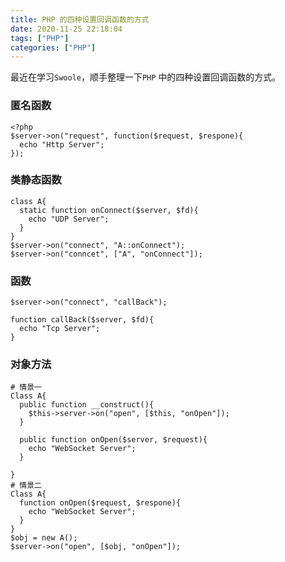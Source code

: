 ```yaml
---
title: PHP 的四种设置回调函数的方式
date: 2020-11-25 22:18:04
tags: ["PHP"]
categories: ["PHP"]
---
```


最近在学习`Swoole`，顺手整理一下`PHP` 中的四种设置回调函数的方式。

<!-- more -->

### 匿名函数
```
<?php
$server->on("request", function($request, $respone){
  echo "Http Server";
});
```

### 类静态函数
```
class A{
  static function onConnect($server, $fd){
    echo "UDP Server";
  }
}
$server->on("connect", "A::onConnect");
$server->on("conncet", ["A", "onConnect"]);
```

### 函数
```
$server->on("connect", "callBack");

function callBack($server, $fd){
  echo "Tcp Server";
}
```

### 对象方法
```
# 情景一
Class A{
  public function __construct(){
    $this->server->on("open", [$this, "onOpen"]);
  }
  
  public function onOpen($server, $request){
    echo "WebSocket Server";
  }

}
# 情景二
Class A{
  function onOpen($request, $respone){
    echo "WebSocket Server";
  }
}
$obj = new A();
$server->on("open", [$obj, "onOpen"]);
```
